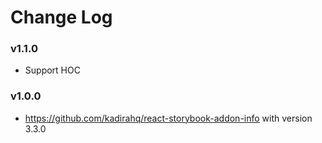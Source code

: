 # Change Log

### v1.1.0

* Support HOC

### v1.0.0

* https://github.com/kadirahq/react-storybook-addon-info with version 3.3.0
